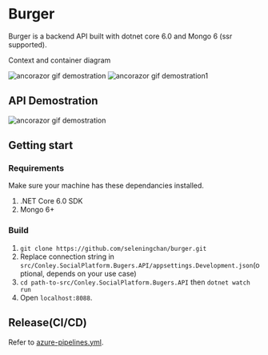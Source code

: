 # Burger

Burger is a backend API built with dotnet core 6.0 and Mongo 6 (ssr supported).

Context and container diagram

![ancorazor gif demostration](https://img2023.cnblogs.com/blog/780669/202304/780669-20230410203922788-1838631097.png)
![ancorazor gif demostration1](https://img2023.cnblogs.com/blog/780669/202304/780669-20230410203913440-1422799831.png)

## API Demostration

![ancorazor gif demostration](https://img2023.cnblogs.com/blog/780669/202304/780669-20230410202828515-1626686015.png)


## Getting start

### Requirements

Make sure your machine has these dependancies installed.

1. .NET Core 6.0 SDK
2. Mongo 6+

### Build

1. `git clone https://github.com/seleningchan/burger.git`
2. Replace connection string in `src/Conley.SocialPlatform.Bugers.API/appsettings.Development.json`(optional, depends on your use case)
3. `cd path-to-src/Conley.SocialPlatform.Bugers.API` then `dotnet watch run`
4. Open `localhost:8088`.

## Release(CI/CD)

Refer to [azure-pipelines.yml](https://github.com/siegrainwong/ancorazor/blob/master/azure-pipelines.yml).

